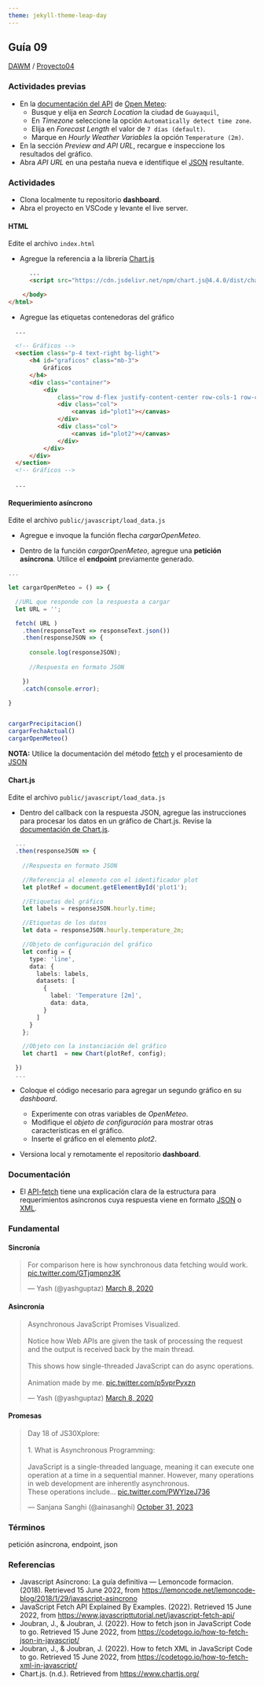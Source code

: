 ```yaml
---
theme: jekyll-theme-leap-day
---
```


## Guía 09

[DAWM](/DAWM/) / [Proyecto04](/DAWM/proyectos/2023/proyecto04)

### Actividades previas

* En la [documentación del API](https://open-meteo.com/en/docs) de [Open Meteo](https://open-meteo.com/):
  - Busque y elija en _Search Location_ la ciudad de `Guayaquil`,
  - En  _Timezone_ seleccione la opción `Automatically detect time zone`.
  - Elija en _Forecast Length_ el valor de `7 días (default)`.
  - Marque en _Hourly Weather Variables_ la opción `Temperature (2m)`.
* En la sección _Preview and API URL_, recargue e inspeccione los resultados del gráfico.
* Abra _API URL_ en una pestaña nueva e identifique el [JSON](https://blog.greenroots.info/how-to-parse-json-in-javascript) resultante.

### Actividades

* Clona localmente tu repositorio **dashboard**.
* Abra el proyecto en VSCode y levante el live server.

#### HTML

Edite el archivo `index.html`

* Agregue la referencia a la librería [Chart.js](https://www.chartjs.org/)

```html
      ...
      <script src="https://cdn.jsdelivr.net/npm/chart.js@4.4.0/dist/chart.umd.min.js"></script>

    </body>
</html>
```

* Agregue las etiquetas contenedoras del gráfico

```html
  ... 
  
  <!-- Gráficos -->
  <section class="p-4 text-right bg-light">
      <h4 id="graficos" class="mb-3">
          Gráficos
      </h4>
      <div class="container">
          <div
              class="row d-flex justify-content-center row-cols-1 row-cols-md-1 g-4 mt-2">
              <div class="col">
                  <canvas id="plot1"></canvas>
              </div>
              <div class="col">
                  <canvas id="plot2"></canvas>
              </div>
          </div>
      </div>
  </section>
  <!-- Gráficos -->
  
  ...
```

#### Requerimiento asíncrono

Edite el archivo `public/javascript/load_data.js`

* Agregue e invoque la función flecha _cargarOpenMeteo_.

* Dentro de la función _cargarOpenMeteo_, agregue una **petición asíncrona**. Utilice el **endpoint** previamente generado. 

```typescript
... 

let cargarOpenMeteo = () => {

  //URL que responde con la respuesta a cargar
  let URL = ''; 

  fetch( URL )
    .then(responseText => responseText.json())
    .then(responseJSON => {
      
      console.log(responseJSON);
      
      //Respuesta en formato JSON

    })
    .catch(console.error);

}


cargarPrecipitacion()
cargarFechaActual()
cargarOpenMeteo()
```

**NOTA:** Utilice la documentación del método [fetch](https://www.javascripttutorial.net/javascript-fetch-api/) y el procesamiento de [JSON](https://codetogo.io/how-to-fetch-json-in-javascript/)


#### Chart.js

Edite el archivo `public/javascript/load_data.js`

* Dentro del callback con la respuesta JSON, agregue las instrucciones para procesar los datos en un gráfico de Chart.js. Revise la [documentación de Chart.js](https://www.chartjs.org/docs/latest/).

```typescript
  ...
  .then(responseJSON => {
        
    //Respuesta en formato JSON

    //Referencia al elemento con el identificador plot
    let plotRef = document.getElementById('plot1');

    //Etiquetas del gráfico
    let labels = responseJSON.hourly.time;

    //Etiquetas de los datos
    let data = responseJSON.hourly.temperature_2m;

    //Objeto de configuración del gráfico
    let config = {
      type: 'line',
      data: {
        labels: labels, 
        datasets: [
          {
            label: 'Temperature [2m]',
            data: data, 
          }
        ]
      }
    };

    //Objeto con la instanciación del gráfico
    let chart1  = new Chart(plotRef, config);

  })
  ...
```

* Coloque el código necesario para agregar un segundo gráfico en su _dashboard_.
  + Experimente con otras variables de _OpenMeteo_.
  + Modifique el _objeto de configuración_ para mostrar otras características en el gráfico.
  + Inserte el gráfico en el elemento _plot2_.

* Versiona local y remotamente el repositorio **dashboard**.


### Documentación

* El [API-fetch](https://www.javascripttutorial.net/javascript-fetch-api/) tiene una explicación clara de la estructura para requerimientos asíncronos cuya respuesta viene en formato [JSON](https://codetogo.io/how-to-fetch-json-in-javascript/) o [XML](https://codetogo.io/how-to-fetch-xml-in-javascript/).

### Fundamental

#### Sincronía

<blockquote class="twitter-tweet"><p lang="en" dir="ltr">For comparison here is how synchronous data fetching would work. <a href="https://t.co/GTjqmpnz3K">pic.twitter.com/GTjqmpnz3K</a></p>&mdash; Yash (@yashguptaz) <a href="https://twitter.com/yashguptaz/status/1236594518054469632?ref_src=twsrc%5Etfw">March 8, 2020</a></blockquote> <script async src="https://platform.twitter.com/widgets.js" charset="utf-8"></script>

#### Asincronía

<blockquote class="twitter-tweet"><p lang="en" dir="ltr">Asynchronous JavaScript Promises Visualized.<br><br>Notice how Web APIs are given the task of processing the request and the output is received back by the main thread.<br><br>This shows how single-threaded JavaScript can do async operations.<br><br>Animation made by me. <a href="https://t.co/p5vprPyxzn">pic.twitter.com/p5vprPyxzn</a></p>&mdash; Yash (@yashguptaz) <a href="https://twitter.com/yashguptaz/status/1236586576722812928?ref_src=twsrc%5Etfw">March 8, 2020</a></blockquote> <script async src="https://platform.twitter.com/widgets.js" charset="utf-8"></script>

#### Promesas 

<blockquote class="twitter-tweet"><p lang="en" dir="ltr">Day 18 of JS30Xplore:<br><br>1. What is Asynchronous Programming:<br><br>JavaScript is a single-threaded language, meaning it can execute one operation at a time in a sequential manner. However, many operations in web development are inherently asynchronous.<br> These operations include… <a href="https://t.co/PWYIzeJ736">pic.twitter.com/PWYIzeJ736</a></p>&mdash; Sanjana Sanghi (@ainasanghi) <a href="https://twitter.com/ainasanghi/status/1719306612165468659?ref_src=twsrc%5Etfw">October 31, 2023</a></blockquote> <script async src="https://platform.twitter.com/widgets.js" charset="utf-8"></script>

### Términos

petición asíncrona, endpoint, json

### Referencias

* Javascript Asíncrono: La guía definitiva — Lemoncode formacion. (2018). Retrieved 15 June 2022, from https://lemoncode.net/lemoncode-blog/2018/1/29/javascript-asincrono
* JavaScript Fetch API Explained By Examples. (2022). Retrieved 15 June 2022, from https://www.javascripttutorial.net/javascript-fetch-api/
* Joubran, J., & Joubran, J. (2022). How to fetch json in JavaScript Code to go. Retrieved 15 June 2022, from https://codetogo.io/how-to-fetch-json-in-javascript/
* Joubran, J., & Joubran, J. (2022). How to fetch XML in JavaScript Code to go. Retrieved 15 June 2022, from https://codetogo.io/how-to-fetch-xml-in-javascript/
* Chart.js. (n.d.). Retrieved from https://www.chartjs.org/